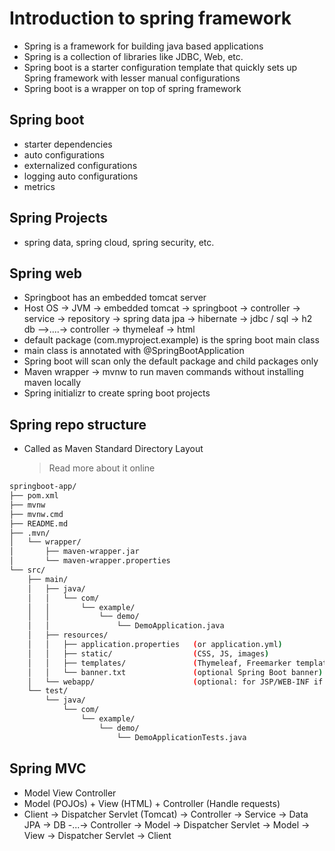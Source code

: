 # Introduction to spring framework

- Spring is a framework for building java based applications
- Spring is a collection of libraries like JDBC, Web, etc.
- Spring boot is a starter configuration template that quickly sets up Spring framework with lesser manual configurations
- Spring boot is a wrapper on top of spring framework

## Spring boot

- starter dependencies
- auto configurations
- externalized configurations
- logging auto configurations
- metrics

## Spring Projects

- spring data, spring cloud, spring security, etc.

## Spring web

- Springboot has an embedded tomcat server
- Host OS -> JVM -> embedded tomcat -> springboot -> controller -> service -> repository -> spring data jpa -> hibernate -> jdbc / sql -> h2 db -->....-> controller -> thymeleaf -> html
- default package (com.myproject.example) is the spring boot main class
- main class is annotated with @SpringBootApplication
- Spring boot will scan only the default package and child packages only
- Maven wrapper -> mvnw to run maven commands without installing maven locally
- Spring initializr to create spring boot projects

## Spring repo structure

- Called as Maven Standard Directory Layout
  > Read more about it online

```bash
springboot-app/
├── pom.xml
├── mvnw
├── mvnw.cmd
├── README.md
├── .mvn/
│   └── wrapper/
│       ├── maven-wrapper.jar
│       └── maven-wrapper.properties
└── src/
    ├── main/
    │   ├── java/
    │   │   └── com/
    │   │       └── example/
    │   │           └── demo/
    │   │               └── DemoApplication.java
    │   ├── resources/
    │   │   ├── application.properties   (or application.yml)
    │   │   ├── static/                  (CSS, JS, images)
    │   │   ├── templates/               (Thymeleaf, Freemarker templates)
    │   │   └── banner.txt               (optional Spring Boot banner)
    │   └── webapp/                      (optional: for JSP/WEB-INF if used)
    └── test/
        └── java/
            └── com/
                └── example/
                    └── demo/
                        └── DemoApplicationTests.java

```

## Spring MVC

- Model View Controller
- Model (POJOs) + View (HTML) + Controller (Handle requests)
- Client -> Dispatcher Servlet (Tomcat) -> Controller -> Service -> Data JPA -> DB -...-> Controller -> Model -> Dispatcher Servlet -> Model -> View -> Dispatcher Servlet -> Client
